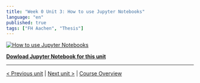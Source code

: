 ```yaml
---
title: "Week 0 Unit 3: How to use Jupyter Notebooks"
language: "en"
published: true
tags: ["FH Aachen", "Thesis"]
---
```


[![How to use Jupyter Notebooks](https://img.youtube.com/vi/8CVzFgbdDa8/hqdefault.jpg)](https://youtu.be/8CVzFgbdDa8)


[**Dowload Jupyter Notebook for this unit**](https://opensap-public.s3.openhpicloud.de/courses/2qRB6Gz3FcfD2OBbnSCf8m/rtfiles/2rfK9nsarT2HlMEiGUUIoP/openSAP_python1_week_0_Unit_4_helloworld.ipynb)

---

[< Previous unit](/teaching/python-mooc/week1_welcome_to_week_1) | [Next unit >](/teaching/python-mooc/week0_unit2_installing_python_and_jupyter) | [Course Overview](/teaching/python-mooc)